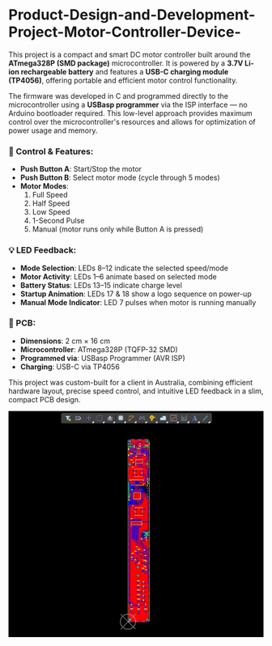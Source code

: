 # Product-Design-and-Development-Project-Motor-Controller-Device-

This project is a compact and smart DC motor controller built around the **ATmega328P (SMD package)** microcontroller. It is powered by a **3.7V Li-ion rechargeable battery** and features a **USB-C charging module (TP4056)**, offering portable and efficient motor control functionality.

The firmware was developed in C and programmed directly to the microcontroller using a **USBasp programmer** via the ISP interface — no Arduino bootloader required. This low-level approach provides maximum control over the microcontroller's resources and allows for optimization of power usage and memory.

### 🔧 Control & Features:
- **Push Button A**: Start/Stop the motor
- **Push Button B**: Select motor mode (cycle through 5 modes)
- **Motor Modes**:
  1. Full Speed
  2. Half Speed
  3. Low Speed
  4. 1-Second Pulse
  5. Manual (motor runs only while Button A is pressed)

### 💡 LED Feedback:
- **Mode Selection**: LEDs 8–12 indicate the selected speed/mode
- **Motor Activity**: LEDs 1–6 animate based on selected mode
- **Battery Status**: LEDs 13–15 indicate charge level
- **Startup Animation**: LEDs 17 & 18 show a logo sequence on power-up
- **Manual Mode Indicator**: LED 7 pulses when motor is running manually

### 📐 PCB:
- **Dimensions**: 2 cm × 16 cm
- **Microcontroller**: ATmega328P (TQFP-32 SMD)
- **Programmed via**: USBasp Programmer (AVR ISP)
- **Charging**: USB-C via TP4056

This project was custom-built for a client in Australia, combining efficient hardware layout, precise speed control, and intuitive LED feedback in a slim, compact PCB design.

<p align="center"> <img src="https://github.com/SujeewBandara/Product-Design-and-Development-Project-Motor-Controller-Device-/blob/main/Captureklhb.JPG"/>
